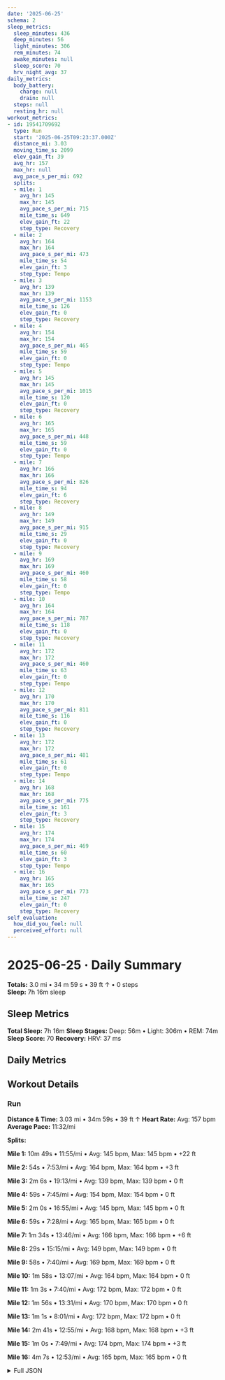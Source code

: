 ```yaml
---
date: '2025-06-25'
schema: 2
sleep_metrics:
  sleep_minutes: 436
  deep_minutes: 56
  light_minutes: 306
  rem_minutes: 74
  awake_minutes: null
  sleep_score: 70
  hrv_night_avg: 37
daily_metrics:
  body_battery:
    charge: null
    drain: null
  steps: null
  resting_hr: null
workout_metrics:
- id: 19541709692
  type: Run
  start: '2025-06-25T09:23:37.000Z'
  distance_mi: 3.03
  moving_time_s: 2099
  elev_gain_ft: 39
  avg_hr: 157
  max_hr: null
  avg_pace_s_per_mi: 692
  splits:
  - mile: 1
    avg_hr: 145
    max_hr: 145
    avg_pace_s_per_mi: 715
    mile_time_s: 649
    elev_gain_ft: 22
    step_type: Recovery
  - mile: 2
    avg_hr: 164
    max_hr: 164
    avg_pace_s_per_mi: 473
    mile_time_s: 54
    elev_gain_ft: 3
    step_type: Tempo
  - mile: 3
    avg_hr: 139
    max_hr: 139
    avg_pace_s_per_mi: 1153
    mile_time_s: 126
    elev_gain_ft: 0
    step_type: Recovery
  - mile: 4
    avg_hr: 154
    max_hr: 154
    avg_pace_s_per_mi: 465
    mile_time_s: 59
    elev_gain_ft: 0
    step_type: Tempo
  - mile: 5
    avg_hr: 145
    max_hr: 145
    avg_pace_s_per_mi: 1015
    mile_time_s: 120
    elev_gain_ft: 0
    step_type: Recovery
  - mile: 6
    avg_hr: 165
    max_hr: 165
    avg_pace_s_per_mi: 448
    mile_time_s: 59
    elev_gain_ft: 0
    step_type: Tempo
  - mile: 7
    avg_hr: 166
    max_hr: 166
    avg_pace_s_per_mi: 826
    mile_time_s: 94
    elev_gain_ft: 6
    step_type: Recovery
  - mile: 8
    avg_hr: 149
    max_hr: 149
    avg_pace_s_per_mi: 915
    mile_time_s: 29
    elev_gain_ft: 0
    step_type: Recovery
  - mile: 9
    avg_hr: 169
    max_hr: 169
    avg_pace_s_per_mi: 460
    mile_time_s: 58
    elev_gain_ft: 0
    step_type: Tempo
  - mile: 10
    avg_hr: 164
    max_hr: 164
    avg_pace_s_per_mi: 787
    mile_time_s: 118
    elev_gain_ft: 0
    step_type: Recovery
  - mile: 11
    avg_hr: 172
    max_hr: 172
    avg_pace_s_per_mi: 460
    mile_time_s: 63
    elev_gain_ft: 0
    step_type: Tempo
  - mile: 12
    avg_hr: 170
    max_hr: 170
    avg_pace_s_per_mi: 811
    mile_time_s: 116
    elev_gain_ft: 0
    step_type: Recovery
  - mile: 13
    avg_hr: 172
    max_hr: 172
    avg_pace_s_per_mi: 481
    mile_time_s: 61
    elev_gain_ft: 0
    step_type: Tempo
  - mile: 14
    avg_hr: 168
    max_hr: 168
    avg_pace_s_per_mi: 775
    mile_time_s: 161
    elev_gain_ft: 3
    step_type: Recovery
  - mile: 15
    avg_hr: 174
    max_hr: 174
    avg_pace_s_per_mi: 469
    mile_time_s: 60
    elev_gain_ft: 3
    step_type: Tempo
  - mile: 16
    avg_hr: 165
    max_hr: 165
    avg_pace_s_per_mi: 773
    mile_time_s: 247
    elev_gain_ft: 0
    step_type: Recovery
self_evaluation:
  how_did_you_feel: null
  perceived_effort: null
---
```

# 2025-06-25 · Daily Summary
**Totals:** 3.0 mi • 34 m 59 s • 39 ft ↑ • 0 steps  
**Sleep:** 7h 16m sleep

## Sleep Metrics
**Total Sleep:** 7h 16m
**Sleep Stages:** Deep: 56m • Light: 306m • REM: 74m
**Sleep Score:** 70
**Recovery:** HRV: 37 ms

## Daily Metrics

## Workout Details
### Run
**Distance & Time:** 3.03 mi • 34m 59s • 39 ft ↑
**Heart Rate:** Avg: 157 bpm
**Average Pace:** 11:32/mi

**Splits:**

**Mile 1:** 10m 49s • 11:55/mi • Avg: 145 bpm, Max: 145 bpm • +22 ft

**Mile 2:** 54s • 7:53/mi • Avg: 164 bpm, Max: 164 bpm • +3 ft

**Mile 3:** 2m 6s • 19:13/mi • Avg: 139 bpm, Max: 139 bpm • 0 ft

**Mile 4:** 59s • 7:45/mi • Avg: 154 bpm, Max: 154 bpm • 0 ft

**Mile 5:** 2m 0s • 16:55/mi • Avg: 145 bpm, Max: 145 bpm • 0 ft

**Mile 6:** 59s • 7:28/mi • Avg: 165 bpm, Max: 165 bpm • 0 ft

**Mile 7:** 1m 34s • 13:46/mi • Avg: 166 bpm, Max: 166 bpm • +6 ft

**Mile 8:** 29s • 15:15/mi • Avg: 149 bpm, Max: 149 bpm • 0 ft

**Mile 9:** 58s • 7:40/mi • Avg: 169 bpm, Max: 169 bpm • 0 ft

**Mile 10:** 1m 58s • 13:07/mi • Avg: 164 bpm, Max: 164 bpm • 0 ft

**Mile 11:** 1m 3s • 7:40/mi • Avg: 172 bpm, Max: 172 bpm • 0 ft

**Mile 12:** 1m 56s • 13:31/mi • Avg: 170 bpm, Max: 170 bpm • 0 ft

**Mile 13:** 1m 1s • 8:01/mi • Avg: 172 bpm, Max: 172 bpm • 0 ft

**Mile 14:** 2m 41s • 12:55/mi • Avg: 168 bpm, Max: 168 bpm • +3 ft

**Mile 15:** 1m 0s • 7:49/mi • Avg: 174 bpm, Max: 174 bpm • +3 ft

**Mile 16:** 4m 7s • 12:53/mi • Avg: 165 bpm, Max: 165 bpm • 0 ft



<details>
<summary>Full JSON</summary>

```json
{
  "date": "2025-06-25",
  "schema": 2,
  "sleep_metrics": {
    "sleep_minutes": 436,
    "deep_minutes": 56,
    "light_minutes": 306,
    "rem_minutes": 74,
    "awake_minutes": null,
    "sleep_score": 70,
    "hrv_night_avg": 37
  },
  "daily_metrics": {
    "body_battery": {
      "charge": null,
      "drain": null
    },
    "steps": null,
    "resting_hr": null
  },
  "workout_metrics": [
    {
      "id": 19541709692,
      "type": "Run",
      "start": "2025-06-25T09:23:37.000Z",
      "distance_mi": 3.03,
      "moving_time_s": 2099,
      "elev_gain_ft": 39,
      "avg_hr": 157,
      "max_hr": null,
      "avg_pace_s_per_mi": 692,
      "splits": [
        {
          "mile": 1,
          "avg_hr": 145,
          "max_hr": 145,
          "avg_pace_s_per_mi": 715,
          "mile_time_s": 649,
          "elev_gain_ft": 22,
          "step_type": "Recovery"
        },
        {
          "mile": 2,
          "avg_hr": 164,
          "max_hr": 164,
          "avg_pace_s_per_mi": 473,
          "mile_time_s": 54,
          "elev_gain_ft": 3,
          "step_type": "Tempo"
        },
        {
          "mile": 3,
          "avg_hr": 139,
          "max_hr": 139,
          "avg_pace_s_per_mi": 1153,
          "mile_time_s": 126,
          "elev_gain_ft": 0,
          "step_type": "Recovery"
        },
        {
          "mile": 4,
          "avg_hr": 154,
          "max_hr": 154,
          "avg_pace_s_per_mi": 465,
          "mile_time_s": 59,
          "elev_gain_ft": 0,
          "step_type": "Tempo"
        },
        {
          "mile": 5,
          "avg_hr": 145,
          "max_hr": 145,
          "avg_pace_s_per_mi": 1015,
          "mile_time_s": 120,
          "elev_gain_ft": 0,
          "step_type": "Recovery"
        },
        {
          "mile": 6,
          "avg_hr": 165,
          "max_hr": 165,
          "avg_pace_s_per_mi": 448,
          "mile_time_s": 59,
          "elev_gain_ft": 0,
          "step_type": "Tempo"
        },
        {
          "mile": 7,
          "avg_hr": 166,
          "max_hr": 166,
          "avg_pace_s_per_mi": 826,
          "mile_time_s": 94,
          "elev_gain_ft": 6,
          "step_type": "Recovery"
        },
        {
          "mile": 8,
          "avg_hr": 149,
          "max_hr": 149,
          "avg_pace_s_per_mi": 915,
          "mile_time_s": 29,
          "elev_gain_ft": 0,
          "step_type": "Recovery"
        },
        {
          "mile": 9,
          "avg_hr": 169,
          "max_hr": 169,
          "avg_pace_s_per_mi": 460,
          "mile_time_s": 58,
          "elev_gain_ft": 0,
          "step_type": "Tempo"
        },
        {
          "mile": 10,
          "avg_hr": 164,
          "max_hr": 164,
          "avg_pace_s_per_mi": 787,
          "mile_time_s": 118,
          "elev_gain_ft": 0,
          "step_type": "Recovery"
        },
        {
          "mile": 11,
          "avg_hr": 172,
          "max_hr": 172,
          "avg_pace_s_per_mi": 460,
          "mile_time_s": 63,
          "elev_gain_ft": 0,
          "step_type": "Tempo"
        },
        {
          "mile": 12,
          "avg_hr": 170,
          "max_hr": 170,
          "avg_pace_s_per_mi": 811,
          "mile_time_s": 116,
          "elev_gain_ft": 0,
          "step_type": "Recovery"
        },
        {
          "mile": 13,
          "avg_hr": 172,
          "max_hr": 172,
          "avg_pace_s_per_mi": 481,
          "mile_time_s": 61,
          "elev_gain_ft": 0,
          "step_type": "Tempo"
        },
        {
          "mile": 14,
          "avg_hr": 168,
          "max_hr": 168,
          "avg_pace_s_per_mi": 775,
          "mile_time_s": 161,
          "elev_gain_ft": 3,
          "step_type": "Recovery"
        },
        {
          "mile": 15,
          "avg_hr": 174,
          "max_hr": 174,
          "avg_pace_s_per_mi": 469,
          "mile_time_s": 60,
          "elev_gain_ft": 3,
          "step_type": "Tempo"
        },
        {
          "mile": 16,
          "avg_hr": 165,
          "max_hr": 165,
          "avg_pace_s_per_mi": 773,
          "mile_time_s": 247,
          "elev_gain_ft": 0,
          "step_type": "Recovery"
        }
      ]
    }
  ],
  "self_evaluation": {
    "how_did_you_feel": null,
    "perceived_effort": null
  }
}
```
</details>

